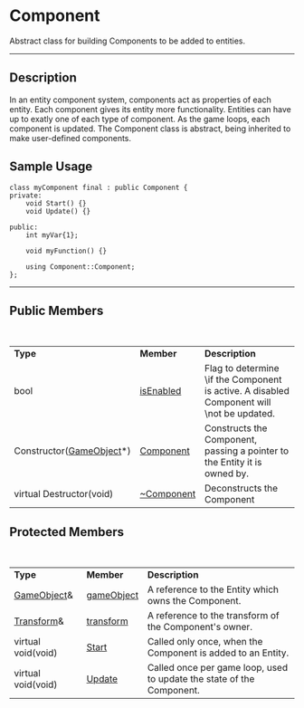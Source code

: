 <!-- Title and brief of article -->
# Component

Abstract class for building Components to be added to entities.

---

<!-- Description of subject class -->
## Description

In an entity component system, components act as properties of each entity. Each component gives its entity more functionality. Entities can have up to exatly one of each type of component. As the game loops, each component is updated. The Component class is abstract, being inherited to make user-defined components.

<!-- Show an example of the class in use here -->
## Sample Usage

	class myComponent final : public Component {
	private:
		void Start() {}
		void Update() {}

	public:
		int myVar{1};

		void myFunction() {}

		using Component::Component;
	};

---

<!-- Display members of the class, only display protected members if the class
     is meant to be inherited -->
## Public Members

<br class="empty"><table class="code">
	<tr>
		<td>**Type**
		</td>
		<td>**Member**
		</td>
		<td>**Description**
		</td>
	</tr>
	<tr>
		<td>bool
		</td>
		<td>[isEnabled](/)
		</td>
		<td>Flag to determine \if the Component is active. A disabled Component will \not be updated.
		</td>
	</tr>
	<tr>
		<td>Constructor([GameObject](/)\*)
		</td>
		<td>[Component](/docs/component)
		</td>
		<td>Constructs the Component, passing a pointer to the Entity it is owned by.
		</td>
	</tr>
	<tr>
		<td>virtual Destructor(void)
		</td>
		<td>[~Component](/)
		</td>
		<td>Deconstructs the Component
		</td>
	</tr>
</table>

## Protected Members

<!--
A newline character is added here to allow MD syntax within inline HTML. I
really have no idea why this works but it does. In order to hide the new line
character, we add class="empty" which is defined in the Style Sheet to not
display.
-->
<br class="empty"><table class="code">
	<tr>
		<td>**Type**
		</td>
		<td>**Member**
		</td>
		<td>**Description**
		</td>
	</tr>
	<tr>
		<td>[GameObject](/)&
		</td>
		<td>[gameObject](/)
		</td>
		<td>A reference to the Entity which owns the Component.
		</td>
	</tr>
	<tr>
		<td>[Transform](/)&
		</td>
		<td>[transform](/)
		</td>
		<td>A reference to the transform of the Component's owner.
		</td>
	</tr>
	<tr>
		<td>virtual void(void)
		</td>
		<td>[Start](/)
		</td>
		<td>Called only once, when the Component is added to an Entity.
		</td>
	</tr>
	<tr>
		<td>virtual void(void)
		</td>
		<td>[Update](/)
		</td>
		<td>Called once per game loop, used to update the state of the Component.
		</td>
	</tr>
</table>

<!-- Copyright footer -->
<span id="copyright"></span>


<!-- Add the copyright footer: make sure to have a span tag with an id of "copyright" -->
<script src="/docs/assets/cake-copyright-maker.js" defer></script>
<!-- CPP Inline Syntax Highlighter Script: applies to all class="code", also
     insert a '\' before any keyword that should not be colored -->
<script src="/docs/assets/cpp-keyword-color.js" defer></script>


